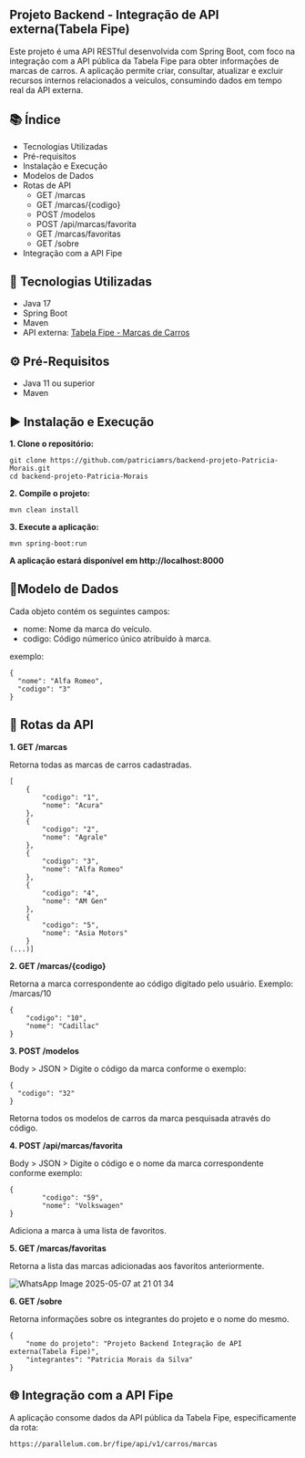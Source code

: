 ## Projeto Backend - Integração de API externa(Tabela Fipe)

  Este projeto é uma API RESTful desenvolvida com Spring Boot, com foco na integração com a API pública da Tabela Fipe para obter informações de marcas de carros. 
A aplicação permite criar, consultar, atualizar e excluir recursos internos relacionados a veículos, consumindo dados em tempo real da API externa.

## 📚 Índice

* [](link)Tecnologias Utilizadas
* Pré-requisitos
* Instalação e Execução
* Modelos de Dados
* Rotas de API
  *  GET /marcas
  *  GET /marcas/{codigo}
  *  POST /modelos
  *  POST /api/marcas/favorita
  *  GET /marcas/favoritas
  *  GET /sobre
* Integração com a API Fipe


## 🚀 Tecnologias Utilizadas

* Java 17
* Spring Boot
* Maven
* API externa: [Tabela Fipe - Marcas de Carros](https://parallelum.com.br/fipe/api/v1/carros/marcas)


## ⚙️ Pré-Requisitos

* Java 11 ou superior
* Maven


## ▶️ Instalação e Execução

__1. Clone o repositório:__
```
git clone https://github.com/patriciamrs/backend-projeto-Patricia-Morais.git
cd backend-projeto-Patricia-Morais
```
__2. Compile o projeto:__
```
mvn clean install
```
__3. Execute a aplicação:__
```
mvn spring-boot:run
```


__A aplicação estará disponível em http://localhost:8000__


## 🧾Modelo de Dados


Cada objeto contém os seguintes campos:
* nome: Nome da marca do veículo.
* codigo: Código númerico único atribuído à marca.

exemplo:
```
{
  "nome": "Alfa Romeo",
  "codigo": "3"
}
```  

## 🔀 Rotas da API



__1. GET /marcas__

Retorna todas as marcas de carros cadastradas.
```
[
	{
		"codigo": "1",
		"nome": "Acura"
	},
	{
		"codigo": "2",
		"nome": "Agrale"
	},
	{
		"codigo": "3",
		"nome": "Alfa Romeo"
	},
	{
		"codigo": "4",
		"nome": "AM Gen"
	},
	{
		"codigo": "5",
		"nome": "Asia Motors"
	}
(...)]
```

__2. GET /marcas/{codigo}__

Retorna a marca correspondente ao código digitado pelo usuário.
Exemplo: /marcas/10
```
{
	"codigo": "10",
	"nome": "Cadillac"
}
```

__3. POST /modelos__

Body > JSON > Digite o código da marca conforme o exemplo:
```
{
  "codigo": "32"
}
```
Retorna todos os modelos de carros da marca pesquisada através do código.


__4. POST /api/marcas/favorita__

Body > JSON > Digite o código e o nome da marca correspondente conforme exemplo:
```
{
		"codigo": "59",
		"nome": "Volkswagen"
}
```
Adiciona a marca à uma lista de favoritos.

__5. GET /marcas/favoritas__

Retorna a lista das marcas adicionadas aos favoritos anteriormente.


![WhatsApp Image 2025-05-07 at 21 01 34](https://github.com/user-attachments/assets/8bff7240-7075-4bd2-9e1b-1c90e3a2cfb1)

__6. GET /sobre__

Retorna informações sobre os integrantes do projeto e o nome do mesmo.
```
{
	"nome do projeto": "Projeto Backend Integração de API externa(Tabela Fipe)",
	"integrantes": "Patricia Morais da Silva"
}
```

## 🌐 Integração com a API Fipe

A aplicação consome dados da API pública da Tabela Fipe, especificamente da rota:
```
https://parallelum.com.br/fipe/api/v1/carros/marcas
```












